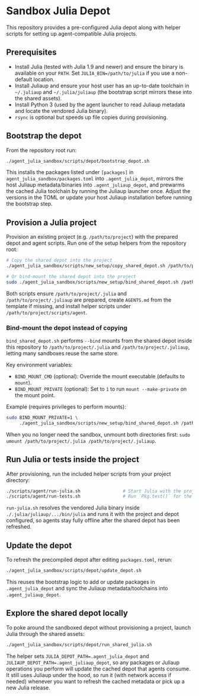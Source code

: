 # Sandbox Julia Depot

This repository provides a pre-configured Julia depot along with helper scripts for setting up agent-compatible Julia projects.

## Prerequisites
- Install Julia (tested with Julia 1.9 and newer) and ensure the binary is available on your `PATH`. Set `JULIA_BIN=/path/to/julia` if you use a non-default location.
- Install Juliaup and ensure your host user has an up-to-date toolchain in `~/.juliaup` and `~/.julia/juliaup` (the bootstrap script mirrors these into the shared assets).
- Install Python 3 (used by the agent launcher to read Juliaup metadata and locate the vendored Julia binary).
- `rsync` is optional but speeds up file copies during provisioning.

## Bootstrap the depot
From the repository root run:

```bash
./agent_julia_sandbox/scripts/depot/bootstrap_depot.sh
```

This installs the packages listed under `[packages]` in `agent_julia_sandbox/packages.toml` into `.agent_julia_depot`, mirrors the host Juliaup metadata/binaries into `.agent_juliaup_depot`, and prewarms the cached Julia toolchain by running the Juliaup launcher once. Adjust the versions in the TOML or update your host Juliaup installation before running the bootstrap step.

## Provision a Julia project
Provision an existing project (e.g. `/path/to/project`) with the prepared depot and agent scripts. Run one of the setup helpers from the repository root:

```bash
# Copy the shared depot into the project
./agent_julia_sandbox/scripts/new_setup/copy_shared_depot.sh /path/to/project

# Or bind-mount the shared depot into the project
sudo ./agent_julia_sandbox/scripts/new_setup/bind_shared_depot.sh /path/to/project
```

Both scripts ensure `/path/to/project/.julia` and `/path/to/project/.juliaup` are prepared, create `AGENTS.md` from the template if missing, and install helper scripts under `/path/to/project/scripts/agent`.

### Bind-mount the depot instead of copying

`bind_shared_depot.sh` performs `--bind` mounts from the shared depot inside this repository to `/path/to/project/.julia` and `/path/to/project/.juliaup`, letting many sandboxes reuse the same store.

Key environment variables:
- `BIND_MOUNT_CMD` (optional): Override the mount executable (defaults to `mount`).
- `BIND_MOUNT_PRIVATE` (optional): Set to `1` to run `mount --make-private` on the mount point.

Example (requires privileges to perform mounts):

```bash
sudo BIND_MOUNT_PRIVATE=1 \
     ./agent_julia_sandbox/scripts/new_setup/bind_shared_depot.sh /path/to/project
```

When you no longer need the sandbox, unmount both directories first: `sudo umount /path/to/project/.julia /path/to/project/.juliaup`.


## Run Julia or tests inside the project
After provisioning, run the included helper scripts from your project directory:

```bash
./scripts/agent/run-julia.sh                # Start Julia with the project environment
./scripts/agent/run-tests.sh                # Run `Pkg.test()` for the project
```

`run-julia.sh` resolves the vendored Julia binary inside `./.julia/juliaup/.../bin/julia` and runs it with the project and depot configured, so agents stay fully offline after the shared depot has been refreshed.

## Update the depot
To refresh the precompiled depot after editing `packages.toml`, rerun:

```bash
./agent_julia_sandbox/scripts/depot/update_depot.sh
```

This reuses the bootstrap logic to add or update packages in `.agent_julia_depot` and sync the Juliaup metadata/toolchains into `.agent_juliaup_depot`.

## Explore the shared depot locally
To poke around the sandboxed depot without provisioning a project, launch Julia through the shared assets:

```bash
./agent_julia_sandbox/scripts/depot/run_shared_julia.sh
```

The helper sets `JULIA_DEPOT_PATH=.agent_julia_depot` and `JULIAUP_DEPOT_PATH=.agent_juliaup_depot`, so any packages or Juliaup operations you perform will update the cached depot that agents consume. It still uses Juliaup under the hood, so run it (with network access if needed) whenever you want to refresh the cached metadata or pick up a new Julia release.
